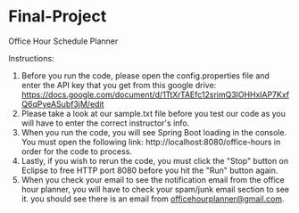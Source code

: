 # Final-Project
Office Hour Schedule Planner

Instructions: 
1. Before you run the code, please open the config.properties file and enter the API key that you get from this google drive: https://docs.google.com/document/d/1TtXrTAEfc12srimQ3lOHHxlAP7KxfQ6qPyeASubf3jM/edit
2. Please take a look at our sample.txt file before you test our code as you will have to enter the correct instructor's info.
3. When you run the code, you will see Spring Boot loading in the console. You must open the following link: http://localhost:8080/office-hours in order for the code to process.
4. Lastly, if you wish to rerun the code, you must click the "Stop" button on Eclipse to free HTTP port 8080 before you hit the "Run" button again.
5. When you check your email to see the notification email from the office hour planner, you will have to check your spam/junk email section to see it. you should see there is an email from officehourplanner@gmail.com.
